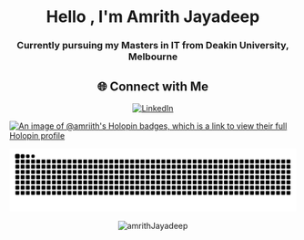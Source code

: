 <h1 align="center">Hello , I'm Amrith Jayadeep</h1>  
<h3 align="center">Currently pursuing my Masters in IT from Deakin University, Melbourne </h3>

<!-- Socials -->
<div align="center">
  
## 🌐 Connect with Me 
 [![LinkedIn](https://img.shields.io/badge/LinkedIn-%230077B5.svg?logo=linkedin&logoColor=white)](https://www.linkedin.com/in/amrith-jayadeep-672129211/)  
</div>

[![An image of @amriith's Holopin badges, which is a link to view their full Holopin profile](https://holopin.me/amriith)](https://holopin.io/@amriith)

<div align="center">
  
![snake gif](https://github.com/amriith/amriith/blob/output/github-snake-dark.svg)

</div>   

<p align="Center"> <img src="https://komarev.com/ghpvc/?username=amriith&label=Profile%20views&color=0e75b6&style=flat" alt="amrithJayadeep" /> </p>
